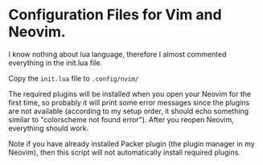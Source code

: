 # Configuration Files for Vim and Neovim.

I know nothing about lua language, therefore I almost commented everything in the init.lua file.

Copy the `init.lua` file to `.config/nvim/`  

The required plugins will be installed when you open your Neovim for the first time, so probably it will print some error messages since the plugins are not available (according to my setup order, it should echo something similar to "colorscheme not found error"). After you reopen Neovim, everything should work. 

Note if you have already installed Packer plugin (the plugin manager in my Neovim), then this script will not automatically install required plugins.
